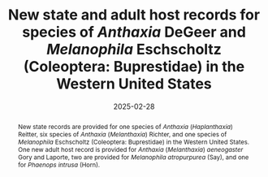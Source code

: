 ---
title: 'New state and adult host records for species of <i>Anthaxia</i> DeGeer and <i>Melanophila</i> Eschscholtz (Coleoptera: Buprestidae) in the Western United States'
date: '2025-02-28'
doi: ''
journal: Insecta Mundi
issue: '1107'
pagination: '1–3'
zoobank: 'urn:lsid:zoobank.org:pub:381DD2D9-A001-4EE2-BBD2-4EFFF411338A'
authors:
  - first_name: 'Richard L.'
    last_name: 'Westcott'
    affiliation: '2057 Mockingbird Dr. S, Salem, OR 97302 USA'
    email: 'bugsnkoi@gmail.com'
    orcid: 

  - first_name: 'Luc'
    last_name: 'Leblanc'
    affiliation: 'W.F. Barr Entomological Museum, University of Idaho Department of Entomology, Plant Pathology and Nematology 875 Perimeter Drive MS 2329, Moscow, ID 83844-2329'
    email: 'leblancl@uidaho.edu'
    orcid:

download: ''

supplementary:

keywords: 
  - Buprestinae
  - Anthaxiini
  - Melanophilini
  - distribution

categories:
  - Coleoptera
  - Buprestidae
  
references:
  - authors: Barr WF.
    year: 1971
    title: 'Family Buprestidae. p. 55–89. In: Hatch MH. Beetles of the Pacific Northwest, part V. University of Washington Press; Seattle, WA'
    pages: 662 p.
    doi: 
    url: 
    access: 

  - authors: Barr WF, Linsley EG.
    year: 1947
    title: 'Distributional and biological notes on the species of the subgenus <i>Melanophila </i>occurring in western North America. The Pan-Pacific Entomologist 23'
    pages: 162–166
    doi: 
    url: 
    access: 

  - authors: Beer FM, Hatch MH.
    year: 1941
    title: 'The Coleoptera of Washington: Buprestidae. University of Washington Publications in Biology 10'
    pages: 93–144
    doi: 
    url: 
    access: 

  - authors: Evenhuis NL.
    year: 2025
    title: 'The Insect and Spider Collections of the World Website'
    pages: 
    doi: 
    url: http://hbs.bishopmuseum.org/
    access: (Last accessed 4 January 2025.)

  - authors: Jelínek J, Kubáň V.
    year: 2015
    title: 'RNDr. Svatopluk Bílý, CSc. sedmdesátiletý. (70th birthday of RNDr. Svatopluk Bílý, CSc.). Klapalekiana 51'
    pages: 109–121 (Czech and English)
    doi: 
    url: 
    access: 

  - authors: Natural Resources Conservation Service.
    year: 2025
    title: 'PLANTS Database.'
    pages: 
    doi: 
    url: https://plants.usda.gov
    access: (Last accessed 4 January 2025.)

  - authors: Volkovitsh M, Jelínek J.
    year: 2016
    title: 'Celebrating 70th birthday of RNDr. Svatopluk Bílý, CSc. Acta Entomologica Musei Nationalis Pragae 56'
    pages: 1–4
    doi: 
    url: 
    access: 

  - authors: Westcott RL, Biggam RC, Bílý S, Clark WH, Horning DS, Johnson JB, Johnson PJ, Morel RE, Nowiersky R, Rifkind J, Roberts DJ, Volkovitsh, MG.
    year: 2014
    title: 'In memory of William Fredrick Barr (1920–2011). Giornale Italiano di Entomologia 13'
    pages: 381–400
    doi: 
    url: 
    access: 
 
abstract: 'New state records are provided for one species of <i>Anthaxia </i>(<i>Haplanthaxia</i>) Reitter, six species of <i>Anthaxia </i>(<i>Melanthaxia</i>) Richter, and one species of <i>Melanophila </i>Eschscholtz (Coleoptera: Buprestidae) in the Western United States. One new adult host record is provided for <i>Anthaxia </i>(<i>Melanthaxia</i>) <i>aeneogaster </i>Gory and Laporte, two are provided for <i>Melanophila atropurpurea </i>(Say), and one for <i>Phaenops intrusa </i>(Horn).'

---